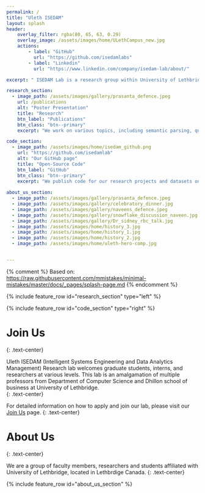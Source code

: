 ```yaml
---
permalink: /
title: "Uleth ISEDAM"
layout: splash
header:
    overlay_filter: rgba(80, 65, 63, 0.29)
    overlay_image: /assets/images/home/ULethCampus_new.jpg
    actions:
        - label: "GitHub"
          url: "https://github.com/isedamlabs"
        - label: "Linkedin"
          url: "https://www.linkedin.com/company/isedam-lab/about/"

excerpt: " ISEDAM Lab is a research group within University of Lethbridge. The research lab focuses on various topics like Machine Learning, Data Engineering, Software Engineering and NLP."

research_section:
  - image_path: /assets/images/gallery/prasanta_defence.jpeg
    url: /publications
    alt: "Poster Presentation"
    title: "Research"
    btn_label: "Publications"
    btn_class: "btn--primary"
    excerpt: "We work on various topics, including semantic parsing, question answering, reading comprehension, and conversational systems. We present our works in Computational Linguistics, NLP and ML conferences and journals."

code_section:
  - image_path: /assets/images/home/isedam_github.png
    url: "https://github.com/isedamlab"
    alt: "Our GitHub page"
    title: "Open-Source Code"
    btn_label: "GitHub"
    btn_class: "btn--primary"
    excerpt: "We publish code for our research projects and datasets on GitHub to make it easier for researchers and developers to reproduce and build upon our work. We welcome pull requests and issues on active projects from the community."
  
about_us_section:
  - image_path: /assets/images/gallery/prasanta_defence.jpeg
  - image_path: /assets/images/gallery/celebratory_dinner.jpg
  - image_path: /assets/images/gallery/naveens_defence.jpeg
  - image_path: /assets/images/gallery/snowflake_discussion_naveen.jpg
  - image_path: /assets/images/gallery/Dr_sidney_rbc_talk.jpg
  - image_path: /assets/images/home/history_3.jpg
  - image_path: /assets/images/home/history_1.jpg
  - image_path: /assets/images/home/history_2.jpg
  - image_path: /assets/images/home/uleth-hero-comp.jpg


---
```

{% comment %}
Based on: https://raw.githubusercontent.com/mmistakes/minimal-mistakes/master/docs/_pages/splash-page.md
{% endcomment %}


{% include feature_row id="research_section" type="left" %}

{% include feature_row id="code_section" type="right" %}

# Join Us
{: .text-center}

Uleth ISEDAM (Intelligent Systems Engineering and Data Analytics Management) Research lab welcomes graduate students, interns, and researchers at various levels. This lab is an amalgamation of multiple professors from Department of Computer Science and Dhillon school of business at University of Lethbridge.  
{: .text-center}

For detailed information on how to apply and join our lab, please visit our [Join Us](/join-us) page.
{: .text-center}
<br/>


# About Us
{: .text-center}

We are a group of faculty members, researchers and students affiliated with University of Lethbridge, located in Lethbrdige Canada.
{: .text-center}

{% include feature_row id="about_us_section" %}